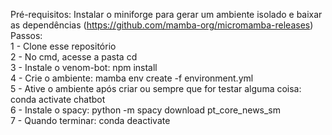 Pré-requisitos: Instalar o miniforge para gerar um ambiente isolado e baixar as dependências (https://github.com/mamba-org/micromamba-releases)  
Passos:  
1 - Clone esse repositório  
2 - No cmd, acesse a pasta cd  
3 - Instale o venom-bot: npm install  
4 - Crie o ambiente: mamba env create -f environment.yml  
5 - Ative o ambiente após criar ou sempre que for testar alguma coisa: conda activate chatbot  
6 - Instale o spacy: python -m spacy download pt_core_news_sm  
7 - Quando terminar: conda deactivate  
